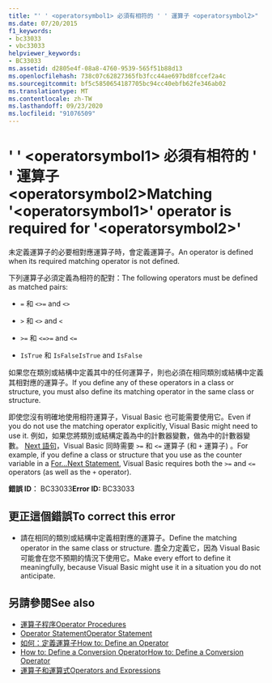 ```yaml
---
title: "' ' <operatorsymbol1> 必須有相符的 ' ' 運算子 <operatorsymbol2>"
ms.date: 07/20/2015
f1_keywords:
- bc33033
- vbc33033
helpviewer_keywords:
- BC33033
ms.assetid: d2805e4f-08a8-4760-9539-565f51b88d13
ms.openlocfilehash: 738c07c62827365fb3fcc44ae697bd8fccef2a4c
ms.sourcegitcommit: bf5c5850654187705bc94cc40ebfb62fe346ab02
ms.translationtype: MT
ms.contentlocale: zh-TW
ms.lasthandoff: 09/23/2020
ms.locfileid: "91076509"
---
```

# <a name="matching-operatorsymbol1-operator-is-required-for-operatorsymbol2"></a><span data-ttu-id="12c0b-102">' ' \<operatorsymbol1> 必須有相符的 ' ' 運算子 \<operatorsymbol2></span><span class="sxs-lookup"><span data-stu-id="12c0b-102">Matching '\<operatorsymbol1>' operator is required for '\<operatorsymbol2>'</span></span>

<span data-ttu-id="12c0b-103">未定義運算子的必要相對應運算子時，會定義運算子。</span><span class="sxs-lookup"><span data-stu-id="12c0b-103">An operator is defined when its required matching operator is not defined.</span></span>  
  
 <span data-ttu-id="12c0b-104">下列運算子必須定義為相符的配對：</span><span class="sxs-lookup"><span data-stu-id="12c0b-104">The following operators must be defined as matched pairs:</span></span>  
  
- <span data-ttu-id="12c0b-105">`=` 和 `<>`</span><span class="sxs-lookup"><span data-stu-id="12c0b-105">`=` and `<>`</span></span>  
  
- <span data-ttu-id="12c0b-106">`>` 和 `<`</span><span class="sxs-lookup"><span data-stu-id="12c0b-106">`>` and `<`</span></span>  
  
- <span data-ttu-id="12c0b-107">`>=` 和 `<=`</span><span class="sxs-lookup"><span data-stu-id="12c0b-107">`>=` and `<=`</span></span>  
  
- <span data-ttu-id="12c0b-108">`IsTrue` 和 `IsFalse`</span><span class="sxs-lookup"><span data-stu-id="12c0b-108">`IsTrue` and `IsFalse`</span></span>  
  
 <span data-ttu-id="12c0b-109">如果您在類別或結構中定義其中的任何運算子，則也必須在相同類別或結構中定義其相對應的運算子。</span><span class="sxs-lookup"><span data-stu-id="12c0b-109">If you define any of these operators in a class or structure, you must also define its matching operator in the same class or structure.</span></span>  
  
 <span data-ttu-id="12c0b-110">即使您沒有明確地使用相符運算子，Visual Basic 也可能需要使用它。</span><span class="sxs-lookup"><span data-stu-id="12c0b-110">Even if you do not use the matching operator explicitly, Visual Basic might need to use it.</span></span> <span data-ttu-id="12c0b-111">例如，如果您將類別或結構定義為中的計數器變數，做為中的計數器變數。 [Next 語句](../language-reference/statements/for-next-statement.md)，Visual Basic 同時需要 `>=` 和 `<=` 運算子 (和 `+` 運算子) 。</span><span class="sxs-lookup"><span data-stu-id="12c0b-111">For example, if you define a class or structure that you use as the counter variable in a [For...Next Statement](../language-reference/statements/for-next-statement.md), Visual Basic requires both the `>=` and `<=` operators (as well as the `+` operator).</span></span>  
  
 <span data-ttu-id="12c0b-112">**錯誤 ID︰** BC33033</span><span class="sxs-lookup"><span data-stu-id="12c0b-112">**Error ID:** BC33033</span></span>  
  
## <a name="to-correct-this-error"></a><span data-ttu-id="12c0b-113">更正這個錯誤</span><span class="sxs-lookup"><span data-stu-id="12c0b-113">To correct this error</span></span>  
  
- <span data-ttu-id="12c0b-114">請在相同的類別或結構中定義相對應的運算子。</span><span class="sxs-lookup"><span data-stu-id="12c0b-114">Define the matching operator in the same class or structure.</span></span> <span data-ttu-id="12c0b-115">盡全力定義它，因為 Visual Basic 可能會在您不預期的情況下使用它。</span><span class="sxs-lookup"><span data-stu-id="12c0b-115">Make every effort to define it meaningfully, because Visual Basic might use it in a situation you do not anticipate.</span></span>  
  
## <a name="see-also"></a><span data-ttu-id="12c0b-116">另請參閱</span><span class="sxs-lookup"><span data-stu-id="12c0b-116">See also</span></span>

- [<span data-ttu-id="12c0b-117">運算子程序</span><span class="sxs-lookup"><span data-stu-id="12c0b-117">Operator Procedures</span></span>](../programming-guide/language-features/procedures/operator-procedures.md)
- [<span data-ttu-id="12c0b-118">Operator Statement</span><span class="sxs-lookup"><span data-stu-id="12c0b-118">Operator Statement</span></span>](../language-reference/statements/operator-statement.md)
- [<span data-ttu-id="12c0b-119">如何：定義運算子</span><span class="sxs-lookup"><span data-stu-id="12c0b-119">How to: Define an Operator</span></span>](../programming-guide/language-features/procedures/how-to-define-an-operator.md)
- [<span data-ttu-id="12c0b-120">How to: Define a Conversion Operator</span><span class="sxs-lookup"><span data-stu-id="12c0b-120">How to: Define a Conversion Operator</span></span>](../programming-guide/language-features/procedures/how-to-define-a-conversion-operator.md)
- [<span data-ttu-id="12c0b-121">運算子和運算式</span><span class="sxs-lookup"><span data-stu-id="12c0b-121">Operators and Expressions</span></span>](../programming-guide/language-features/operators-and-expressions/index.md)
